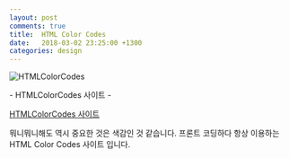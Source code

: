 ```yaml
---
layout: post
comments: true
title:  HTML Color Codes
date:   2018-03-02 23:25:00 +1300
categories: design
---
```


<div class="post-head">
    <img src="{{ site.url }}/assets/images/HTMLColorCodes.png" alt="HTMLColorCodes"/>
    <p class="image-description">- HTMLColorCodes 사이트 -</p>
</div>

<a href="https://htmlcolorcodes.com/">HTMLColorCodes 사이트</a>

뭐니뭐니해도 역시 중요한 것은 색감인 것 같습니다. 프론트 코딩하다 항상 이용하는 HTML Color Codes 사이트 입니다.